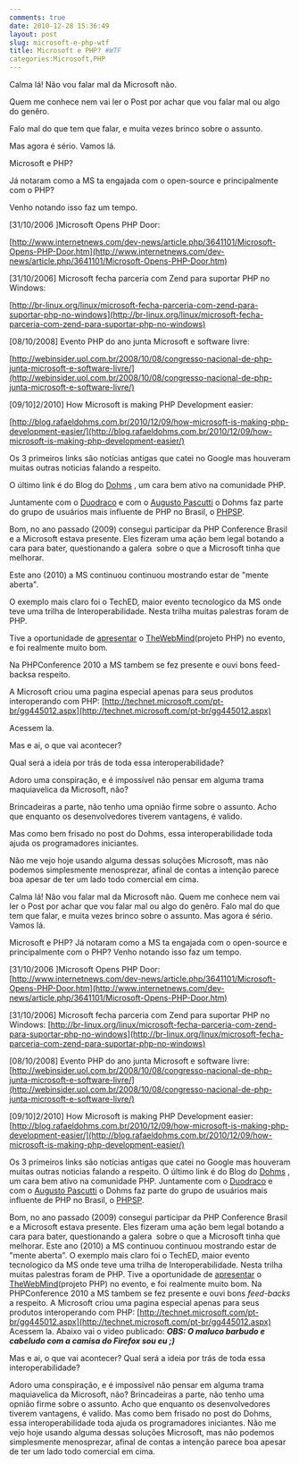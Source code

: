 ```yaml
---
comments: true
date: 2010-12-28 15:36:49
layout: post
slug: microsoft-e-php-wtf
title: Microsoft e PHP? #WTF
categories:Microsoft,PHP
---
```


Calma lá! Não vou falar mal da Microsoft não.  

Quem me conhece nem vai ler o Post por achar que vou falar mal ou algo do genêro.  

Falo mal do que tem que falar, e muita vezes brinco sobre o assunto.  

Mas agora é sério. Vamos lá.

Microsoft e PHP?  

Já notaram como a MS ta engajada com o open-source e principalmente com o PHP?  

Venho notando isso faz um tempo.


[31/10/2006 ]Microsoft Opens PHP Door:  

[http://www.internetnews.com/dev-news/article.php/3641101/Microsoft-Opens-PHP-Door.htm](http://www.internetnews.com/dev-news/article.php/3641101/Microsoft-Opens-PHP-Door.htm)


[31/10/2006] Microsoft fecha parceria com Zend para suportar PHP no Windows:  

[http://br-linux.org/linux/microsoft-fecha-parceria-com-zend-para-suportar-php-no-windows](http://br-linux.org/linux/microsoft-fecha-parceria-com-zend-para-suportar-php-no-windows)


[08/10/2008] Evento PHP do ano junta Microsoft e software livre:  

[http://webinsider.uol.com.br/2008/10/08/congresso-nacional-de-php-junta-microsoft-e-software-livre/](http://webinsider.uol.com.br/2008/10/08/congresso-nacional-de-php-junta-microsoft-e-software-livre/)


[09/10]2/2010] How Microsoft is making PHP Development easier:  

[http://blog.rafaeldohms.com.br/2010/12/09/how-microsoft-is-making-php-development-easier/](http://blog.rafaeldohms.com.br/2010/12/09/how-microsoft-is-making-php-development-easier/)

Os 3 primeiros links são notícias antigas que catei no Google mas houveram muitas outras noticias falando a respeito.  

O último link é do Blog do [Dohms](http://twitter.com/rdohms) , um cara bem ativo na comunidade PHP.  

Juntamente com o [Duodraco](http://twitter.com/duodraco) e com o [Augusto Pascutti](http://twitter.com/augustohp) o Dohms faz parte do grupo de usuários mais influente de PHP no Brasil, o [PHPSP](http://www.phpsp.org.br/).


Bom, no ano passado (2009) consegui participar da PHP Conference Brasil e a Microsoft estava presente. Eles fizeram uma ação bem legal botando a cara para bater, questionando a galera  sobre o que a Microsoft tinha que melhorar.  

Este ano (2010) a MS continuou continuou mostrando estar de "mente aberta".  

O exemplo mais claro foi o TechED, maior evento tecnologico da MS onde teve uma trilha de Interoperabilidade. Nesta trilha muitas palestras foram de PHP.  

Tive a oportunidade de [apresentar](http://jaydson.org/criando-aplicacoes-net-com-o-thewebmind) o [TheWebMind](http://thewebmind.org)(projeto PHP) no evento, e foi realmente muito bom.  

Na PHPConference 2010 a MS tambem se fez presente e ouvi bons feed-backsa respeito.  

A Microsoft criou uma pagina especial apenas para seus produtos interoperando com PHP: [http://technet.microsoft.com/pt-br/gg445012.aspx](http://technet.microsoft.com/pt-br/gg445012.aspx)  

Acessem la.  



Mas e ai, o que vai acontecer?  

Qual será a ideia por trás de toda essa interoperabilidade?




Adoro uma conspiração, e é impossível não pensar em alguma trama maquiavelica da Microsoft, não?  

Brincadeiras a parte, não tenho uma opnião firme sobre o assunto. Acho que enquanto os desenvolvedores tiverem vantagens, é valido.  

Mas como bem frisado no post do Dohms, essa interoperabilidade toda ajuda os programadores iniciantes.  

Não me vejo hoje usando alguma dessas soluções Microsoft, mas não podemos simplesmente menosprezar, afinal de contas a intenção parece boa apesar de ter um lado todo comercial em cima.








Calma lá! Não vou falar mal da Microsoft não.
Quem me conhece nem vai ler o Post por achar que vou falar mal ou algo do genêro.
Falo mal do que tem que falar, e muita vezes brinco sobre o assunto.
Mas agora é sério. Vamos lá.

Microsoft e PHP?
Já notaram como a MS ta engajada com o open-source e principalmente com o PHP?
Venho notando isso faz um tempo.<!-- more -->

[31/10/2006 ]Microsoft Opens PHP Door:
[http://www.internetnews.com/dev-news/article.php/3641101/Microsoft-Opens-PHP-Door.htm](http://www.internetnews.com/dev-news/article.php/3641101/Microsoft-Opens-PHP-Door.htm)

[31/10/2006] Microsoft fecha parceria com Zend para suportar PHP no Windows:
[http://br-linux.org/linux/microsoft-fecha-parceria-com-zend-para-suportar-php-no-windows](http://br-linux.org/linux/microsoft-fecha-parceria-com-zend-para-suportar-php-no-windows)

[08/10/2008] Evento PHP do ano junta Microsoft e software livre:
[http://webinsider.uol.com.br/2008/10/08/congresso-nacional-de-php-junta-microsoft-e-software-livre/](http://webinsider.uol.com.br/2008/10/08/congresso-nacional-de-php-junta-microsoft-e-software-livre/)

[09/10]2/2010] How Microsoft is making PHP Development easier:
[http://blog.rafaeldohms.com.br/2010/12/09/how-microsoft-is-making-php-development-easier/](http://blog.rafaeldohms.com.br/2010/12/09/how-microsoft-is-making-php-development-easier/)

Os 3 primeiros links são notícias antigas que catei no Google mas houveram muitas outras noticias falando a respeito.
O último link é do Blog do [Dohms](http://twitter.com/rdohms) , um cara bem ativo na comunidade PHP.
Juntamente com o [Duodraco](http://twitter.com/duodraco) e com o [Augusto Pascutti](http://twitter.com/augustohp) o Dohms faz parte do grupo de usuários mais influente de PHP no Brasil, o [PHPSP](http://www.phpsp.org.br/).

Bom, no ano passado (2009) consegui participar da PHP Conference Brasil e a Microsoft estava presente. Eles fizeram uma ação bem legal botando a cara para bater, questionando a galera  sobre o que a Microsoft tinha que melhorar.
Este ano (2010) a MS continuou continuou mostrando estar de "mente aberta".
O exemplo mais claro foi o TechED, maior evento tecnologico da MS onde teve uma trilha de Interoperabilidade. Nesta trilha muitas palestras foram de PHP.
Tive a oportunidade de [apresentar](http://jaydson.org/criando-aplicacoes-net-com-o-thewebmind) o [TheWebMind](http://thewebmind.org)(projeto PHP) no evento, e foi realmente muito bom.
Na PHPConference 2010 a MS tambem se fez presente e ouvi bons _feed-backs_ a respeito.
A Microsoft criou uma pagina especial apenas para seus produtos interoperando com PHP: [http://technet.microsoft.com/pt-br/gg445012.aspx](http://technet.microsoft.com/pt-br/gg445012.aspx)
Acessem la.
Abaixo vai o video publicado:
_**OBS: O maluco barbudo e cabeludo com a camisa do Firefox sou eu ;)**_



Mas e ai, o que vai acontecer?
Qual será a ideia por trás de toda essa interoperabilidade?

Adoro uma conspiração, e é impossível não pensar em alguma trama maquiavelica da Microsoft, não?
Brincadeiras a parte, não tenho uma opnião firme sobre o assunto. Acho  que enquanto os desenvolvedores tiverem vantagens, é valido.
Mas como bem frisado no post do Dohms, essa interoperabilidade toda ajuda os programadores iniciantes.
Não me vejo hoje usando alguma dessas soluções Microsoft, mas não  podemos simplesmente menosprezar, afinal de contas a intenção parece boa apesar de  ter um lado todo comercial em cima.

